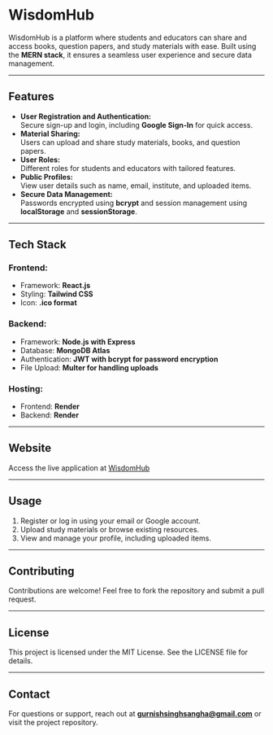 # **WisdomHub**

WisdomHub is a platform where students and educators can share and access books, question papers, and study materials with ease. Built using the **MERN stack**, it ensures a seamless user experience and secure data management.

---

## **Features**

- **User Registration and Authentication:**  
  Secure sign-up and login, including **Google Sign-In** for quick access.  
- **Material Sharing:**  
  Users can upload and share study materials, books, and question papers.  
- **User Roles:**  
  Different roles for students and educators with tailored features.  
- **Public Profiles:**  
  View user details such as name, email, institute, and uploaded items.  
- **Secure Data Management:**  
  Passwords encrypted using **bcrypt** and session management using **localStorage** and **sessionStorage**.

---

## **Tech Stack**

### **Frontend:**

- Framework: **React.js**  
- Styling: **Tailwind CSS**  
- Icon: **.ico format**  

### **Backend:**

- Framework: **Node.js with Express**  
- Database: **MongoDB Atlas**  
- Authentication: **JWT with bcrypt for password encryption**  
- File Upload: **Multer for handling uploads**  

### **Hosting:**

- Frontend: **Render**  
- Backend: **Render**

---

## **Website**

Access the live application at [WisdomHub](https://wisdomhub.onrender.com/)

---

## **Usage**

1. Register or log in using your email or Google account.  
2. Upload study materials or browse existing resources.  
3. View and manage your profile, including uploaded items.

---

## **Contributing**

Contributions are welcome! Feel free to fork the repository and submit a pull request.

---

## **License**

This project is licensed under the MIT License. See the LICENSE file for details.

---

## **Contact**

For questions or support, reach out at **gurnishsinghsangha@gmail.com** or visit the project repository.

